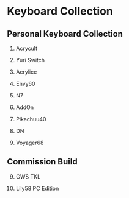 # Keyboard Collection
## Personal Keyboard Collection

1. Acrycult


2. Yuri Switch


3. Acrylice


4. Envy60


5. N7


6. AddOn


7. Pikachuu40


8. DN 


9. Voyager68


## Commission Build

9. GWS TKL


10. Lily58 PC Edition

